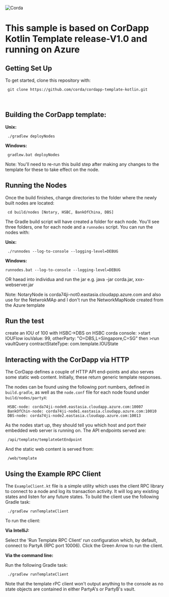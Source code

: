 ![Corda](https://www.corda.net/wp-content/uploads/2016/11/fg005_corda_b.png)

# This sample is based on CorDapp Kotlin Template release-V1.0 and running on Azure


## Getting Set Up

To get started, clone this repository with:

     git clone https://github.com/corda/cordapp-template-kotlin.git

​     
## Building the CorDapp template:

**Unix:** 

     ./gradlew deployNodes

**Windows:**

     gradlew.bat deployNodes

Note: You'll need to re-run this build step after making any changes to
the template for these to take effect on the node.

## Running the Nodes

Once the build finishes, change directories to the folder where the newly
built nodes are located:

     cd build/nodes [Notary, HSBC, BankOfChina, DBS]

The Gradle build script will have created a folder for each node. You'll
see three folders, one for each node and a `runnodes` script. You can
run the nodes with:

**Unix:**

     ./runnodes --log-to-console --logging-level=DEBUG

**Windows:**

    runnodes.bat --log-to-console --logging-level=DEBUG

OR haead into individua and run the jar e.g. java -jar corda.jar, xxx-webserver.jar

Note: NotaryNode is corda74ji-not0.eastasia.cloudapp.azure.com and also use for the NetwrokMAp and I don't run the NetworkMapNode created from the Azure template

## Run the test
create an IOU of 100 with HSBC->DBS
on HSBC corda console: >start IOUFlow iouValue: 99, otherParty: "O=DBS,L=Singapore,C=SG"
then 		       >run vaultQuery contractStateType: com.template.IOUState

## Interacting with the CorDapp via HTTP

The CorDapp defines a couple of HTTP API end-points and also serves some
static web content. Initially, these return generic template responses.

The nodes can be found using the following port numbers, defined in 
`build.gradle`, as well as the `node.conf` file for each node found
under `build/nodes/partyX`:

     HSBC-node: corda74ji-node0.eastasia.cloudapp.azure.com:10007
     BankOfChin-node: corda74ji-node1.eastasia.cloudapp.azure.com:10010
	 DBS-node: corda74ji-node2.eastasia.cloudapp.azure.com:10013

As the nodes start up, they should tell you which host and port their
embedded web server is running on. The API endpoints served are:

     /api/template/templateGetEndpoint

And the static web content is served from:

     /web/template

## Using the Example RPC Client

The `ExampleClient.kt` file is a simple utility which uses the client
RPC library to connect to a node and log its transaction activity.
It will log any existing states and listen for any future states. To build 
the client use the following Gradle task:

     ./gradlew runTemplateClient

To run the client:

**Via IntelliJ:**

Select the 'Run Template RPC Client'
run configuration which, by default, connect to PartyA (RPC port 10006). Click the
Green Arrow to run the client.

**Via the command line:**

Run the following Gradle task:

     ./gradlew runTemplateClient
     
Note that the template rPC client won't output anything to the console as no state 
objects are contained in either PartyA's or PartyB's vault.

